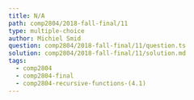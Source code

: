```yaml
---
title: N/A
path: comp2804/2018-fall-final/11
type: multiple-choice
author: Michiel Smid
question: comp2804/2018-fall-final/11/question.ts
solution: comp2804/2018-fall-final/11/solution.md
tags:
  - comp2804
  - comp2804-final
  - comp2804-recursive-functions-(4.1)
---
```

